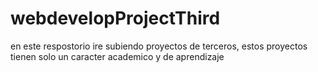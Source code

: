 # webdevelopProjectThird
en este respostorio ire subiendo proyectos de terceros, estos proyectos tienen solo un caracter academico y de aprendizaje
